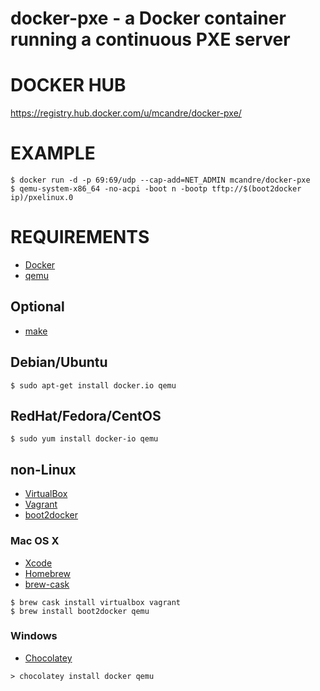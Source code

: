 # docker-pxe - a Docker container running a continuous PXE server

# DOCKER HUB

https://registry.hub.docker.com/u/mcandre/docker-pxe/

# EXAMPLE

```
$ docker run -d -p 69:69/udp --cap-add=NET_ADMIN mcandre/docker-pxe
$ qemu-system-x86_64 -no-acpi -boot n -bootp tftp://$(boot2docker ip)/pxelinux.0
```

# REQUIREMENTS

* [Docker](https://www.docker.com/)
* [qemu](http://wiki.qemu.org/Main_Page)

## Optional

* [make](http://www.gnu.org/software/make/)

## Debian/Ubuntu

```
$ sudo apt-get install docker.io qemu
```

## RedHat/Fedora/CentOS

```
$ sudo yum install docker-io qemu
```

## non-Linux

* [VirtualBox](https://www.virtualbox.org/)
* [Vagrant](https://www.vagrantup.com/)
* [boot2docker](http://boot2docker.io/)

### Mac OS X

* [Xcode](http://itunes.apple.com/us/app/xcode/id497799835?ls=1&mt=12)
* [Homebrew](http://brew.sh/)
* [brew-cask](http://caskroom.io/)

```
$ brew cask install virtualbox vagrant
$ brew install boot2docker qemu
```

### Windows

* [Chocolatey](https://chocolatey.org/)

```
> chocolatey install docker qemu
```
